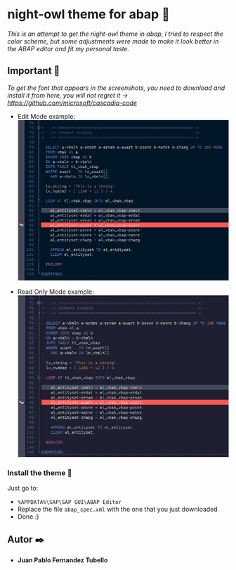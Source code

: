 # night-owl theme for abap 🌌

_This is an attempt to get the night-owl theme in abap, I tried to respect the color scheme, but some adjustments were made to make it look better in the ABAP editor
and fit my personal taste._

## Important 🚀

_To get the font that appears in the screenshots, you need to download and install it from here, you will not regret it → https://github.com/microsoft/cascadia-code_

- Edit Mode example: 
   ![Edit Mode](edit-mode.png)

- Read Only Mode example: 
   ![Read Mode](read-only-mode.png)

### Install the theme 🔧

Just go to:

 - `%APPDATA%\SAP\SAP GUI\ABAP Editor`
 - Replace the file `abap_spec.xml` with the one that you just downloaded
 - Done :)
## Autor ✒️

* **Juan Pablo Fernandez Tubello** 
